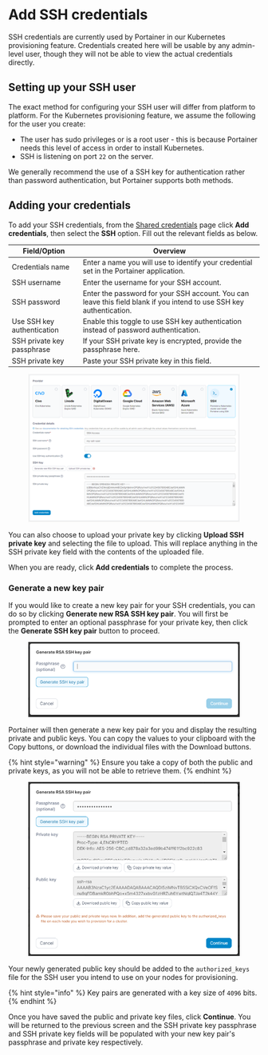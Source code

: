 # Add SSH credentials

SSH credentials are currently used by Portainer in our Kubernetes provisioning feature. Credentials created here will be usable by any admin-level user, though they will not be able to view the actual credentials directly.

## Setting up your SSH user

The exact method for configuring your SSH user will differ from platform to platform. For the Kubernetes provisioning feature, we assume the following for the user you create:

* The user has sudo privileges or is a root user - this is because Portainer needs this level of access in order to install Kubernetes.
* SSH is listening on port `22` on the server.

We generally recommend the use of a SSH key for authentication rather than password authentication, but Portainer supports both methods.

## Adding your credentials

To add your SSH credentials, from the [Shared credentials](./) page click **Add credentials**, then select the **SSH** option. Fill out the relevant fields as below.

| Field/Option               | Overview                                                                                                             |
| -------------------------- | -------------------------------------------------------------------------------------------------------------------- |
| Credentials name           | Enter a name you will use to identify your credential set in the Portainer application.                              |
| SSH username               | Enter the username for your SSH account.                                                                             |
| SSH password               | Enter the password for your SSH account. You can leave this field blank if you intend to use SSH key authentication. |
| Use SSH key authentication | Enable this toggle to use SSH key authentication instead of password authentication.                                 |
| SSH private key passphrase | If your SSH private key is encrypted, provide the passphrase here.                                                   |
| SSH private key            | Paste your SSH private key in this field.                                                                            |

<figure><img src="../../../.gitbook/assets/2.18-settings-credentials-ssh.png" alt=""><figcaption></figcaption></figure>

You can also choose to upload your private key by clicking **Upload SSH private key** and selecting the file to upload. This will replace anything in the SSH private key field with the contents of the uploaded file.

When you are ready, click **Add credentials** to complete the process.

### Generate a new key pair

If you would like to create a new key pair for your SSH credentials, you can do so by clicking **Generate new RSA SSH key pair**. You will first be prompted to enter an optional passphrase for your private key, then click the **Generate SSH key pair** button to proceed.

<figure><img src="../../../.gitbook/assets/2.18-settings-credentials-ssh-generate-1.png" alt=""><figcaption></figcaption></figure>

Portainer will then generate a new key pair for you and display the resulting private and public keys. You can copy the values to your clipboard with the Copy buttons, or download the individual files with the Download buttons.

{% hint style="warning" %}
Ensure you take a copy of both the public and private keys, as you will not be able to retrieve them.
{% endhint %}

<figure><img src="../../../.gitbook/assets/2.18-settings-credentials-ssh-generate-2.png" alt=""><figcaption></figcaption></figure>

Your newly generated public key should be added to the `authorized_keys` file for the SSH user you intend to use on your nodes for provisioning.

{% hint style="info" %}
Key pairs are generated with a key size of `4096` bits.
{% endhint %}

Once you have saved the public and private key files, click **Continue**. You will be returned to the previous screen and the SSH private key passphrase and SSH private key fields will be populated with your new key pair's passphrase and private key respectively.
